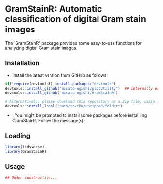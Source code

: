 GramStainR: Automatic classification of digital Gram stain images
===============================================

The 'GramStainR' package provides some easy-to-use functions for analyzing digital Gram stain images.

Installation
------------------------

-   Install the latest version from [GitHub](https://github.com/masato-ogishi/GramStainR) as follows:

``` r
if(!require(devtools)) install.packages("devtools")
devtools::install_github("masato-ogishi/plotUtility")  ## internally used in GramStainR
devtools::install_github("masato-ogishi/GramStainR")

# Alternatively, please download this repository as a Zip file, unzip it to the directory you want, and run the following command.
devtools::install_local("path/to/the/unzipped/folder")
```

-   You might be prompted to install some packages before installling GramStainR. Follow the message(s).

Loading
------------------

``` r
library(tidyverse)
library(GramStainR)
```

Usage
-----------------------------------
``` r
## Under construction...
```

